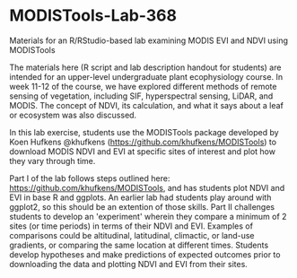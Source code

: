 # MODISTools-Lab-368
Materials for an R/RStudio-based lab examining MODIS EVI and NDVI using MODISTools

The materials here (R script and lab description handout for students) are intended for an upper-level undergraduate plant ecophysiology course. In week 11-12 of the course, we have explored different methods of remote sensing of vegetation, including SIF, hyperspectral sensing, LiDAR, and MODIS. The concept of NDVI, its calculation, and what it says about a leaf or ecosystem was also discussed. 

In this lab exercise, students use the MODISTools package developed by Koen Hufkens @khufkens (https://github.com/khufkens/MODISTools) to download MODIS NDVI and EVI at specific sites of interest and plot how they vary through time. 

Part I of the lab follows steps outlined here: https://github.com/khufkens/MODISTools, and has students plot NDVI and EVI in base R and ggplots. An earlier lab had students play around with ggplot2, so this should be an extention of those skills. 
Part II challenges students to develop an 'experiment' wherein they compare a minimum of 2 sites (or time periods) in terms of their NDVI and EVI.
  Examples of comparisons could be altitudinal, latitudinal, climactic, or land-use gradients, or comparing the same location at different times. 
  Students develop hypotheses and make predictions of expected outcomes prior to downloading the data and plotting NDVI and EVI from their sites. 
  
  
